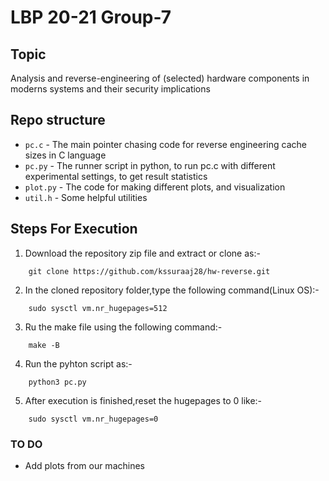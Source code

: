 # LBP 20-21 Group-7

## Topic
Analysis and reverse-engineering of (selected) hardware components in moderns systems and their security implications

## Repo structure 

- `pc.c` - The main pointer chasing code for reverse engineering cache sizes in C language
- `pc.py` - The runner script in python, to run pc.c with different experimental settings, to get result statistics
- `plot.py` - The code for making different plots, and visualization
- `util.h` - Some helpful utilities


## Steps For Execution
1. Download the repository zip file and extract or clone as:-
```
    git clone https://github.com/kssuraaj28/hw-reverse.git
``` 
2. In the cloned repository folder,type the following command(Linux OS):-
```
    sudo sysctl vm.nr_hugepages=512
```
3.  Ru the make file using the following command:-
```
    make -B
```
4. Run the pyhton script as:-
```
    python3 pc.py
```
5. After execution is finished,reset the hugepages to 0 like:-
```
    sudo sysctl vm.nr_hugepages=0
``` 
### TO DO
- Add plots from our machines
